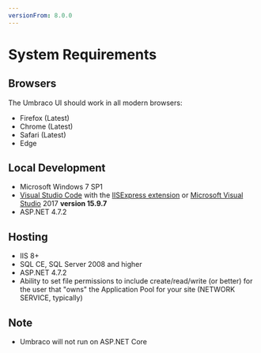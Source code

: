 ```yaml
---
versionFrom: 8.0.0
---
```


# System Requirements

## Browsers
The Umbraco UI should work in all modern browsers:

* Firefox (Latest)
* Chrome (Latest)
* Safari (Latest)
* Edge

## Local Development
* Microsoft Windows 7 SP1
* [Visual Studio Code](https://code.visualstudio.com/) with the [IISExpress extension](https://marketplace.visualstudio.com/items?itemName=warren-buckley.iis-express) or [Microsoft Visual Studio](https://www.visualstudio.com/) 2017 **version 15.9.7**
* ASP.NET 4.7.2

## Hosting
* IIS 8+
* SQL CE, SQL Server 2008 and higher
* ASP.NET 4.7.2
* Ability to set file permissions to include create/read/write (or better) for the user that "owns" the Application Pool for your site (NETWORK SERVICE, typically)

## Note
* Umbraco will not run on ASP.NET Core